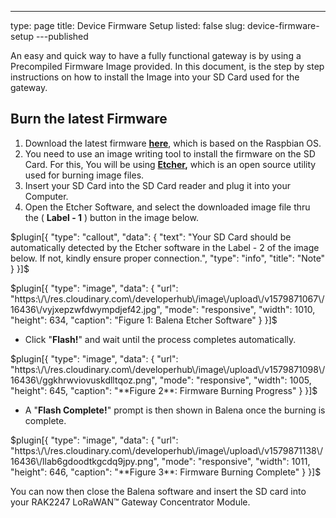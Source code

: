 ---
type: page
title: Device Firmware Setup
listed: false
slug: device-firmware-setup
---published

An easy and quick way to have a fully functional gateway is by using a Precompiled Firmware Image provided. In this document, is the step by step instructions on how to install the Image into your SD Card used for the gateway.

## Burn the latest Firmware

1. Download the latest firmware **[here](https://downloads.rakwireless.com/en/LoRa/RAK2245-Pi-HAT/Firmware/)**, which is based on the Raspbian OS.
2. You need to use an image writing tool to install the firmware on the SD Card. For this, You will be using **[Etcher](https://www.balena.io/etcher/),** which is an open source utility used for burning image files.
3. Insert your SD Card into the SD Card reader and plug it into your Computer.
4. Open the Etcher Software, and select the downloaded image file thru the ( **Label - 1** ) button in the image below.

$plugin[{
    "type": "callout",
    "data": {
        "text": "Your SD Card should be automatically detected by the Etcher software in the Label - 2 of the image below. If not, kindly ensure proper connection.",
        "type": "info",
        "title": "Note"
    }
}]$

$plugin[{
    "type": "image",
    "data": {
        "url": "https:\/\/res.cloudinary.com\/developerhub\/image\/upload\/v1579871067\/16436\/vyjxepzwfdwympdjef42.jpg",
        "mode": "responsive",
        "width": 1010,
        "height": 634,
        "caption": "Figure 1: Balena Etcher Software"
    }
}]$

- Click "**Flash!**" and wait until the process completes automatically.

$plugin[{
    "type": "image",
    "data": {
        "url": "https:\/\/res.cloudinary.com\/developerhub\/image\/upload\/v1579871098\/16436\/ggkhrwviovuskdlltqoz.png",
        "mode": "responsive",
        "width": 1005,
        "height": 645,
        "caption": "**Figure 2**: Firmware Burning Progress"
    }
}]$

- A "**Flash Complete!**" prompt is then shown in Balena once the burning is complete.

$plugin[{
    "type": "image",
    "data": {
        "url": "https:\/\/res.cloudinary.com\/developerhub\/image\/upload\/v1579871138\/16436\/llab6gdoodtkgcdq9jpy.png",
        "mode": "responsive",
        "width": 1011,
        "height": 646,
        "caption": "**Figure 3**: Firmware Burning Complete"
    }
}]$

You can now then close the Balena software and insert the SD card into your RAK2247 LoRaWAN™ Gateway Concentrator Module.

